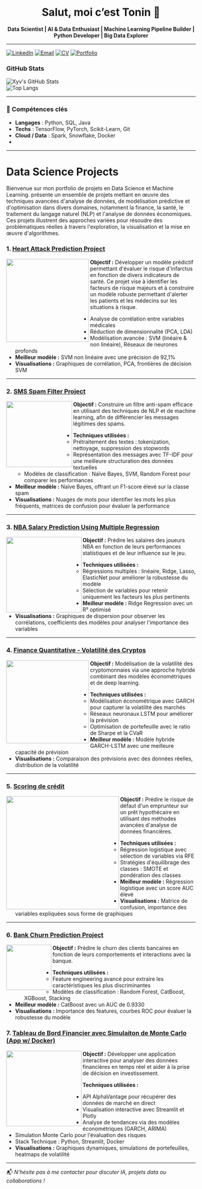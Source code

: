 <div align="center">
  <h1>Salut, moi c’est Tonin 👋</h1>
  <p><strong>
  Data Scientist | AI & Data Enthusiast | Machine Learning Pipeline Builder | Python Developer | Big Data Explorer
  </strong></p>
</div>

---
[![LinkedIn](https://img.shields.io/badge/LinkedIn-Profile-blue?logo=linkedin&style=for-the-badge)](https://linkedin.com/in/tonin-rivory-1207b5172/)          [![Email](https://img.shields.io/badge/Email-Send-orange?style=for-the-badge)](mailto:toninrvr@hotmail.com)        [![CV](https://img.shields.io/badge/CV-Download-green?style=for-the-badge)](https://drive.google.com/file/d/1gqAl2-LaRUMbqdy6qdS4bAozdzsyS2eJ/view?usp=sharing)        [![Portfolio](https://img.shields.io/badge/Portfolio-View-purple?style=for-the-badge)](https://toninrvr.nicepage.io/#sec-f0ff)

### GitHub Stats

<div align="left">

![Xyv's GitHub Stats](https://github-readme-stats.vercel.app/api?username=ton1rvr&show_icons=true&theme=default&hide=prs)
<br>
![Top Langs](https://github-readme-stats.vercel.app/api/top-langs/?username=ton1rvr&layout=compact&hide=html)

</div>

---

### 🧠 Compétences clés

- **Langages** : Python, SQL, Java
- **Techs** : TensorFlow, PyTorch, Scikit-Learn, Git
- **Cloud / Data** : Spark, Snowflake, Docker
- 

---
# Data Science Projects

Bienvenue sur mon portfolio de projets en Data Science et Machine Learning. présente un ensemble de projets mettant en œuvre des techniques avancées d'analyse de données, de modélisation prédictive et d'optimisation dans divers domaines, notamment la finance, la santé, le traitement du langage naturel (NLP) et l'analyse de données économiques. Ces projets illustrent des approches variées pour résoudre des problématiques réelles à travers l'exploration, la visualisation et la mise en œuvre d'algorithmes.


### 1. [Heart Attack Prediction Project](https://github.com/ton1rvr/portfolio/tree/main/Project%201%20-%20Heart%20Attack%20Prediction%20(ML%20w%3A%20python))

<img align="left" width="220" src="https://github.com/ton1rvr/portfolio/blob/main/assets/img/heart.jpg">  

**Objectif :** Développer un modèle prédictif permettant d'évaluer le risque d'infarctus en fonction de divers indicateurs de santé. Ce projet vise à identifier les facteurs de risque majeurs et à construire un modèle robuste permettant d'alerter les patients et les médecins sur les situations à risque.

- Analyse de corrélation entre variables médicales 
- Réduction de dimensionnalité (PCA, LDA) 
- Modélisation avancée : SVM (linéaire & non linéaire), Réseaux de neurones profonds 
- **Meilleur modèle :** SVM non linéaire avec une précision de 92,1% 
- **Visualisations :** Graphiques de corrélation, PCA, frontières de décision SVM 

---

### 2. [SMS Spam Filter Project](https://github.com/ton1rvr/portfolio/tree/main/Project%202%20-%20SMS%20Spam%20Filter%20(NLP%20w%3A%20python))

<img align="left" width="175" src="https://github.com/ton1rvr/portfolio/blob/main/assets/img/spamm.png">  

**Objectif :** Construire un filtre anti-spam efficace en utilisant des techniques de NLP et de machine learning, afin de différencier les messages légitimes des spams.

- **Techniques utilisées :**
  - Prétraitement des textes : tokenization, nettoyage, suppression des stopwords
  - Représentation des messages avec TF-IDF pour une meilleure structuration des données textuelles
  - Modèles de classification : Naïve Bayes, SVM, Random Forest pour comparer les performances
- **Meilleur modèle :** Naïve Bayes, offrant un F1-score élevé sur la classe spam
- **Visualisations :** Nuages de mots pour identifier les mots les plus fréquents, matrices de confusion pour évaluer la performance


---

### 3. [NBA Salary Prediction Using Multiple Regression](https://github.com/ton1rvr/portfolio/tree/main/Project%203%20-%20NBA%20Salary%20Prediction%20(Multiple%20Reg%20w%3A%20R))

<img align="left" width="200" src="https://github.com/ton1rvr/portfolio/blob/main/assets/img/nba.jpg">  

**Objectif :** Prédire les salaires des joueurs NBA en fonction de leurs performances statistiques et de leur influence sur le jeu.

- **Techniques utilisées :**
  - Régressions multiples : linéaire, Ridge, Lasso, ElasticNet pour améliorer la robustesse du modèle
  - Sélection de variables pour retenir uniquement les facteurs les plus pertinents
- **Meilleur modèle :** Ridge Regression avec un  R² optimisé
- **Visualisations :** Graphiques de dispersion pour observer les corrélations, coefficients des modèles pour analyser l'importance des variables

---

### 4. [Finance Quantitative - Volatilité des Cryptos](https://github.com/ton1rvr/portfolio/tree/main/Project%204%20-%20Volatility%20Forecasting%20for%20a%20Crypto%20Portfolio%20(ML%20w%3A%20python))

<img align="left" width="220"  src="https://github.com/ton1rvr/portfolio/blob/main/assets/img/crypto.jpg">  

**Objectif :** Modélisation de la volatilité des cryptomonnaies via une approche hybride combinant des modèles économétriques et de deep learning.

- **Techniques utilisées :**
  - Modélisation économétrique avec GARCH pour capturer la volatilité des marchés
  - Réseaux neuronaux LSTM pour améliorer la prévision
  - Optimisation de portefeuille avec le ratio de Sharpe et la CVaR
- **Meilleur modèle :** Modèle hybride GARCH-LSTM avec une meilleure capacité de prévision
- **Visualisations :** Comparaison des prévisions avec des données réelles, distribution de la volatilité

---

### 5. [Scoring de crédit](https://github.com/ton1rvr/portfolio/tree/main/Project%205%20-%20Credit%20Scoring%20(ML%20w%3A%20python))

<img align="left" width="300" src="https://github.com/ton1rvr/portfolio/blob/main/assets/img/scoring.jpg">  

**Objectif :** Prédire le risque de défaut d'un emprunteur sur un prêt hypothécaire en utilisant des méthodes avancées d'analyse de données financières.

- **Techniques utilisées :**
  - Régression logistique avec sélection de variables via RFE
  - Stratégies d'équilibrage des classes : SMOTE et pondération des classes
- **Meilleur modèle :** Régression logistique avec un score AUC élevé
- **Visualisations :** Matrice de confusion, importance des variables expliquées sous forme de graphiques

---

### 6. [Bank Churn Prediction Project](https://github.com/ton1rvr/portfolio/tree/main/Project%206%20-%20Bank%20Churn%20Prediction%20Challenge%20(ML%20w%3A%20python))

<img align="left" width="120" src="https://github.com/ton1rvr/portfolio/blob/main/assets/img/bank.jpg">  

**Objectif :** Prédire le churn des clients bancaires en fonction de leurs comportements et interactions avec la banque.

- **Techniques utilisées :**
  - Feature engineering avancé pour extraire les caractéristiques les plus discriminantes
  - Modèles de classification : Random Forest, CatBoost, XGBoost, Stacking
- **Meilleur modèle :** CatBoost avec un AUC de 0.9330
- **Visualisations :** Importance des features, courbes ROC pour évaluer la robustesse du modèle



### 7. [Tableau de Bord Financier avec Simulaiton de Monte Carlo (App w/ Docker)](https://github.com/ton1rvr/portfolio/tree/main/Project%207%20-%20Streamlit%20App%20(w%3A%20docker%20python))

<img align="left" width="200" src="https://github.com/ton1rvr/portfolio/blob/main/assets/img/MCS.png">  

**Objectif :** Développer une application interactive pour analyser des données financières en temps réel et aider à la prise de décision en investissement.

**Techniques utilisées :**
- API AlphaVantage pour récupérer des données de marché en direct
- Visualisation interactive avec Streamlit et Plotly
- Analyse de tendances via des modèles économétriques (GARCH, ARIMA)
- Simulation Monte Carlo pour l'évaluation des risques
- Stack Technique : Python, Streamlit, Docker
- **Visualisations :** Graphiques dynamiques, simulations de portefeuilles, heatmaps de volatilité
---


📬 *N’hésite pas à me contacter pour discuter IA, projets data ou collaborations !*
